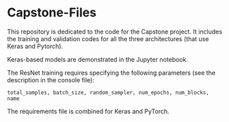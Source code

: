 # Capstone-Files

This repository is dedicated to the code for the Capstone project. 
It includes the training and validation codes for all the three architectures (that use Keras and Pytorch). 

Keras-based models are demonstrated in the Jupyter notebook.


The ResNet training requires specifying the following parameters (see the description in the console file): 

```
total_samples, batch_size, random_sampler, num_epochs, num_blocks, name
```

The requirements file is combined for Keras and PyTorch. 
